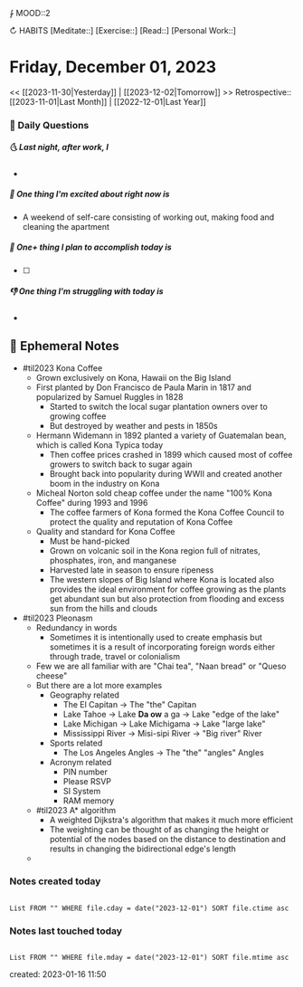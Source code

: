 ⨑ MOOD::2

↻ HABITS
[Meditate::]
[Exercise::]
[Read::]
[Personal Work::]

# Friday, December 01, 2023

<< [[2023-11-30|Yesterday]] | [[2023-12-02|Tomorrow]] >>
Retrospective:: [[2023-11-01|Last Month]] | [[2022-12-01|Last Year]]

### 📅 Daily Questions

##### 🌜 Last night, after work, I

- 

##### 🙌 One thing I'm excited about right now is

- A weekend of self-care consisting of working out, making food and cleaning the apartment

##### 🚀 One+ thing I plan to accomplish today is

- [ ]

##### 👎 One thing I'm struggling with today is

-

## 📝 Ephemeral Notes

- #til2023 Kona Coffee
	- Grown exclusively on Kona, Hawaii on the Big Island
	- First planted by Don Francisco de Paula Marin in 1817 and popularized by Samuel Ruggles in 1828
		- Started to switch the local sugar plantation owners over to growing coffee
		- But destroyed by weather and pests in 1850s
	- Hermann Widemann in 1892 planted a variety of Guatemalan bean, which is called Kona Typica today
		- Then coffee prices crashed in 1899 which caused most of coffee growers to switch back to sugar again
		- Brought back into popularity during WWII and created another boom in the industry on Kona
	- Micheal Norton sold cheap coffee under the name "100% Kona Coffee" during 1993 and 1996
		- The coffee farmers of Kona formed the Kona Coffee Council to protect the quality and reputation of Kona Coffee
	- Quality and standard for Kona Coffee
		- Must be hand-picked
		- Grown on volcanic soil in the Kona region full of nitrates, phosphates, iron, and manganese
		- Harvested late in season to ensure ripeness
		- The western slopes of Big Island where Kona is located also provides the ideal environment for coffee growing as the plants get abundant sun but also protection from flooding and excess sun from the hills and clouds
- #til2023 Pleonasm
	- Redundancy in words 
		- Sometimes it is intentionally used to create emphasis but sometimes it is a result of incorporating foreign words either through trade, travel or colonialism
	- Few we are all familiar with are "Chai tea", "Naan bread" or "Queso cheese"
	- But there are a lot more examples 
		- Geography related
			- The El Capitan -> The "the" Capitan
			- Lake Tahoe -> Lake **Da ow** a ga -> Lake "edge of the lake"
			- Lake Michigan -> Lake Michigama -> Lake "large lake"
			- Mississippi River -> Misi-sipi River -> "Big river" River
		- Sports related
			- The Los Angeles Angles -> The "the" "angles" Angles
		- Acronym related
			- PIN number
			- Please RSVP 
			- SI System 
			- RAM memory
	- #til2023 A* algorithm
		- A weighted Dijkstra's algorithm that makes it much more efficient 
		- The weighting can be thought of as changing the height or potential of the nodes based on the distance to destination and results in changing the bidirectional edge's length
	- 

### Notes created today

```dataview

List FROM "" WHERE file.cday = date("2023-12-01") SORT file.ctime asc

```

### Notes last touched today

```dataview

List FROM "" WHERE file.mday = date("2023-12-01") SORT file.mtime asc

```

created: 2023-01-16 11:50
